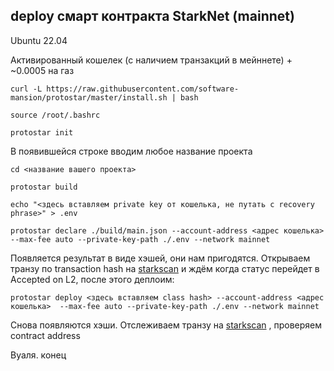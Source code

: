 ## deploy смарт контракта StarkNet (mainnet) 


Ubuntu 22.04


Активированный кошелек (с наличием транзакций в мейннете) + ~0.0005 на газ


  
  ```
  curl -L https://raw.githubusercontent.com/software-mansion/protostar/master/install.sh | bash  
  ```

  
  ```
  source /root/.bashrc
  ```
  
  
  ```
  protostar init  
  ```
  
  
  В появившейся строке вводим любое название проекта
  
  
  
  ```
  cd <название вашего проекта>
  ```
   
  
  ```
  protostar build
  ```
  
  
  ```
  echo "<здесь вставляем private key от кошелька, не путать с recovery phrase>" > .env
  ```
  
  
  ```
  protostar declare ./build/main.json --account-address <адрес кошелька>  --max-fee auto --private-key-path ./.env --network mainnet
  ```
  
 
 Появляется результат в виде хэшей, они нам пригодятся.
Открываем транзу по transaction hash на [starkscan](https://starkscan.co/) и ждём когда статус перейдет в Accepted on L2, после этого деплоим:

  
  ```
  protostar deploy <здесь вставляем class hash> --account-address <адрес кошелька>  --max-fee auto --private-key-path ./.env --network mainnet
  ```


Снова появляются хэши.
Отслеживаем транзу на [starkscan](https://starkscan.co/) , проверяем contract address


Вуаля. конец

